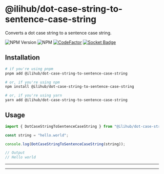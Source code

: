 # @ilihub/dot-case-string-to-sentence-case-string

Converts a dot case string to a sentence case string.

![NPM Version](https://img.shields.io/npm/v/%40ilihub%2Fdot-case-string-to-sentence-case-string?color=33cd56&logo=npm)
![NPM](https://img.shields.io/npm/l/%40ilihub%2Fdot-case-string-to-sentence-case-string)
[![CodeFactor](https://www.codefactor.io/repository/github/ilihub/npm/badge)](https://www.codefactor.io/repository/github/ilihub/npm)
[![Socket Badge](https://socket.dev/api/badge/npm/package/@ilihub/dot-case-string-to-sentence-case-string)](https://socket.dev/npm/package/@ilihub/dot-case-string-to-sentence-case-string)

## Installation

```bash
# if you're using pnpm
pnpm add @ilihub/dot-case-string-to-sentence-case-string

# or, if you're using npm
npm install @ilihub/dot-case-string-to-sentence-case-string

# or, if you're using yarn
yarn add @ilihub/dot-case-string-to-sentence-case-string
```

## Usage

```javascript
import { DotCaseStringToSentenceCaseString } from "@ilihub/dot-case-string-to-sentence-case-string";

const string = "hello.world";

console.log(DotCaseStringToSentenceCaseString(string));

// Output
// Hello world
```

---

<!-- sponsors_and_backers_section_start -->

<!-- sponsors_and_backers_section_end -->

---
